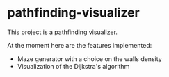 # pathfinding-visualizer

This project is a pathfinding visualizer.

At the moment here are the features implemented:
<ul>
<li>Maze generator with a choice on the walls density</li>
<li>Visualization of the Dijkstra's algorithm</li>
</ul>
